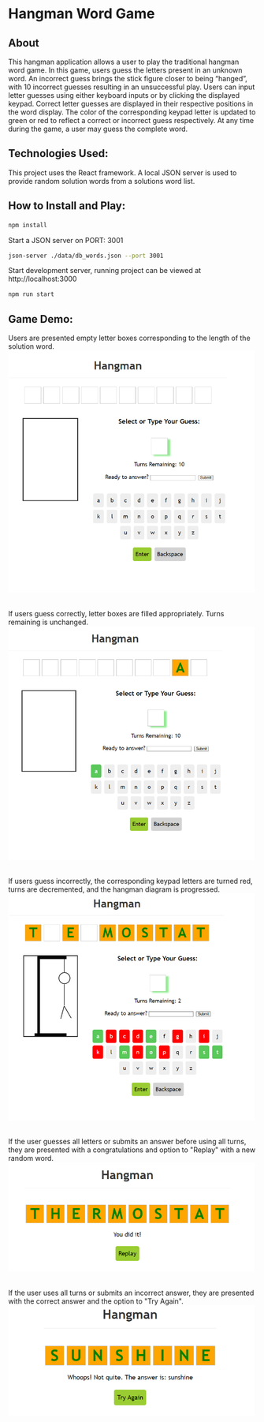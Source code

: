 # Hangman Word Game

## About

This hangman application allows a user to play the traditional hangman word game. In this game, users guess the letters present in an unknown word. An incorrect guess brings the stick figure closer to being “hanged”, with 10 incorrect guesses resulting in an unsuccessful play. Users can input letter guesses using either keyboard inputs or by clicking the displayed keypad. Correct letter guesses are displayed in their respective positions in the word display. The color of the corresponding keypad letter is updated to green or red to reflect a correct or incorrect guess respectively. At any time during the game, a user may guess the complete word.

## Technologies Used:

This project uses the React framework. A local JSON server is used to provide random solution words from a solutions word list.

## How to Install and Play:

```bash
npm install
```

Start a JSON server on PORT: 3001
```bash
json-server ./data/db_words.json --port 3001 
```
Start development server, running project can be viewed at http://localhost:3000
```bash
npm run start
```

## Game Demo:
Users are presented empty letter boxes corresponding to the length of the solution word.
<img src="/demo_screenshots/demo1.png" width="500"/>
<br></br>

If users guess correctly, letter boxes are filled appropriately. Turns remaining is unchanged.
<img src="/demo_screenshots/demo2.png" width="500"/>
<br></br>

If users guess incorrectly, the corresponding keypad letters are turned red, turns are decremented, and the hangman diagram is progressed.
<img src="/demo_screenshots/demo5.png" width="500"/>
<br></br>

If the user guesses all letters or submits an answer before using all turns, they are presented with a congratulations and option to "Replay" with a new random word.
<img src="/demo_screenshots/demo8.png" width="500"/>
<br></br>

If the user uses all turns or submits an incorrect answer, they are presented with the correct answer and the option to "Try Again".
<img src="/demo_screenshots/demo9.png" width="500"/>
